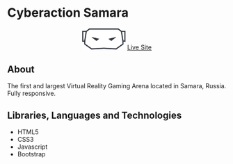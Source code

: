 # Cyberaction Samara

<div align="center">
    <img width="100px" src="public/images/logoblack.png">
  <a href="https://cyberactionsamara.ru/">Live Site</a>
</div>

## About
The first and largest Virtual Reality Gaming Arena located in Samara, Russia. Fully responsive.

## Libraries, Languages and Technologies

* HTML5
* CSS3
* Javascript
* Bootstrap
